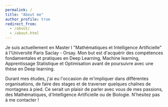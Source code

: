```yaml
---
permalink: /
title: "About me"
author_profile: true
redirect_from: 
  - /about/
  - /about.html
---
```

Je suis actuellement en Master I "Mathématiques et Intelligence Artificielle" à l'Université Paris Saclay - Orsay. Mon but est d'acquérir des compétences fondamentales et pratiques en Deep Learning, Machine learning, Apprentissage Statistique et Optimisation avant de poursuivre avec une thèse en Deep learning.

Durant mes études, j'ai eu l'occasion de m'impliquer dans différentes organisations, de faire des stages et de traverser quelques chaînes de montagnes à pied. Ce serait un plaisir de parler avec vous de mes passions, des Mathématiques, d'Intelligence Artificielle ou de Biologie. N'hésitez pas à me contacter !

